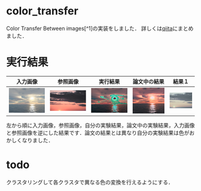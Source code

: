 # color_transfer

Color Transfer Between images[^1]の実装をしました．
詳しくは[qiita][2]にまとめました．

# 実行結果
|入力画像|参照画像|実行結果|論文中の結果|結果１|
|---|---|---|---|---|
|![入力画像](readme_images/fig1.png)|![参照画像](readme_images/fig2.png)|![実験結果](readme_images/source=fig1target=fig2.png)|![論文中の実験結果](readme_images/reference2.png)|![逆に](readme_images/source=fig2target=fig1.png)

左から順に入力画像，参照画像，自分の実験結果，論文中の実験結果，入力画像と参照画像を逆にした結果です．論文の結果とは異なり自分の実験結果は色がおかしくなりました．

# todo
クラスタリングして各クラスタで異なる色の変換を行えるようにする．

[1]:https://www.cs.tau.ac.il/~turkel/imagepapers/ColorTransfer.pdf

[2]:https://qiita.com/wkiino/items/f4a8f340016951107646



